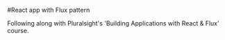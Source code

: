 #React app with Flux pattern

Following along with Pluralsight's 'Building Applications with React & Flux' course.